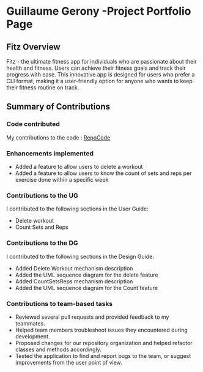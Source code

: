 # Guillaume Gerony -Project Portfolio Page 

## Fitz Overview

Fitz - the ultimate fitness app for individuals who are passionate about their health and fitness.
Users can achieve their fitness goals and track their progress with ease.
This innovative app is designed for users who prefer a CLI format,
making it a user-friendly option for anyone who wants to keep their fitness routine on track.

## Summary of Contributions

### Code contributed

My contributions to the code : [RepoCode](https://nus-cs2113-ay2223s2.github.io/tp-dashboard/?search=guillaume-grn&breakdown=true)

### Enhancements implemented

- Added a feature to allow users to delete a workout
- Added a feature to allow users to know the count of sets and reps per exercise done within a specific week

### Contributions to the UG

I contributed to the following sections in the User Guide:

- Delete workout
- Count Sets and Reps

### Contributions to the DG

I contributed to the following sections in the Design Guide:

- Added Delete Workout mechanism description
- Added the UML sequence diagram for the delete feature
- Added CountSetsReps mechanism description
- Added the UML sequence diagram for the Count feature

### Contributions to team-based tasks

- Reviewed several pull requests and provided feedback to my teammates.
- Helped team members troubleshoot issues they encountered during development.
- Proposed changes for our repository organization and helped refactor classes and methods accordingly.
- Tested the application to find and report bugs to the team, or suggest improvements from the user point of view.


